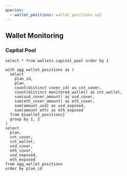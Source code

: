 ```yaml
---
queries:
  - wallet_positions: wallet_positions.sql
---
```


## Wallet Monitoring

### Capital Pool

```capital_pool
select * from wallets.capital_pool order by 1
```

<DataTable data={capital_pool}>
  <Column id=block_date title="Date"/>
  <Column id=avg_eth_usd_price title="ETH/USD price" />
  <Column id=avg_capital_pool_eth_total title="ETH total" />
  <Column id=avg_capital_pool_usd_total title="USD total" />
</DataTable>


```plans
with agg_wallet_positions as (
  select
    plan_id,
    plan,
    count(distinct cover_id) as cnt_cover,
    count(distinct monitored_wallet) as cnt_wallet,
    sum(usd_cover_amount) as usd_cover,
    sum(eth_cover_amount) as eth_cover,
    sum(amount_usd) as usd_exposed,
    sum(amount_eth) as eth_exposed
  from ${wallet_positions}
  group by 1, 2
)
select
  plan,
  cnt_cover,
  cnt_wallet,
  usd_cover,
  eth_cover,
  usd_exposed,
  eth_exposed
from agg_wallet_positions
order by plan_id
```
